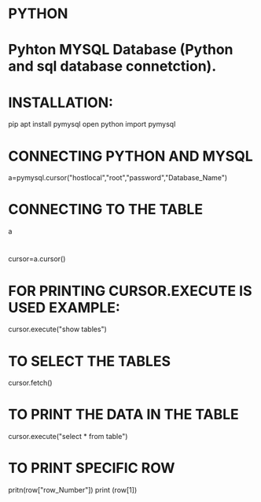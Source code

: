 # PYTHON
# Pyhton MYSQL Database (Python and sql database connetction).
# INSTALLATION:
pip apt install pymysql
open python
import pymysql
# CONNECTING PYTHON AND MYSQL
a=pymysql.cursor("hostlocal","root","password","Database_Name")
# CONNECTING TO THE TABLE
a
#
cursor=a.cursor()
# FOR PRINTING CURSOR.EXECUTE IS USED EXAMPLE:
cursor.execute("show tables")
# TO SELECT THE TABLES
cursor.fetch()
# TO PRINT THE DATA IN THE TABLE
cursor.execute("select * from table")
# TO PRINT SPECIFIC ROW
pritn(row["row_Number"])
print (row[1])

